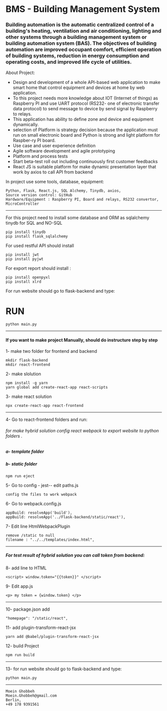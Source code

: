 # BMS - Building Management System
### Building automation is the automatic centralized control of a building's heating, ventilation and air conditioning, lighting and other systems through a building management system or building automation system (BAS). The objectives of building automation are improved occupant comfort, efficient operation of building systems, reduction in energy consumption and operating costs, and improved life cycle of utilities. 

About Project:

-	Design and development of a whole API-based web application to make smart home that control equipment and devices at home by web application.
-	To this project needs more knowledge about IOT (Internet of things) as Raspberry PI and use UART protocol (RS232- one of electronic transfer data protocol) to send message to device by send signal by Raspberry to relays.
-	This application has ability to define zone and device and equipment dynamically.
-	selection of Platform is strategy decision because the application must run on small electronic board and Python is strong and light platform for Raspber-ry PI board.
-	Use case and user experience definition
-	Agile software development and agile prototyping
-	Platform and process tests
-	Start beta-test roll out including continuously first customer feedbacks
-	React JS is suitable platform for make dynamic presentation layer that work by axios to call API from backend

In project use some tools, database, equipment:

    Python, Flask, React.js, SQL Alchemy, Tinydb, axios,  
    Source version control: GitHub 
    Hardware/Equipment : Raspberry PI, Board and relays, RS232 convertor, MicroController

 
---

For this project need to install some database and ORM as sqlalchemy tinydb for SQL and NO-SQL
 
    pip install tinydb
    pip install flask_sqlalchemy

For used restful API should install
 
    pip install jwt
    pip install pyjwt

For export report should install :

    pip install openpyxl
    pip install xlrd

For run website should go to flask-backend and type:

# RUN
    python main.py
 
---

#### If you want to make project Manually, should do instructure step by step

1- make two folder for frontend and backend
 
    mkdir flask-backend
    mkdir react-frontend
    
2- make slolution

    npm install -g yarn
    yarn global add create-react-app react-scripts
    
3- make react solution

    npx create-react-app react-frontend
    
---

4- Go to react-frontend folders and run:

   ###### for make hybrid solution config react webpack to export website to python folders .
   ##### a-  template folder
   ##### b-  static folder 
    
    npm run eject
    
5- Go to config - jest-- edit paths.js

    config the files to work webpack 

6- Go to webpack.config.js

    appBuild: resolveApp('build'), 
    appBuild: resolveApp('../Flask-backend/static/react'),

7- Edit line HtmlWebpackPlugin

    remove /static to null
    filename : "../../templates/index.html",

---

##### For test result of hybrid solution you can call token from backend:

8- add line to HTML

    <script> window.token="{{token}}" </script>

9- Edit app.js

    <p> my token = {window.token} </p>

---

10- package.json add 

    "homepage": "/static/react",

11- add plugin-transform-react-jsx

    yarn add @babel/plugin-transform-react-jsx

12- build Project 

    npm run build
    
---

13- for run website should go to flask-backend and type:

    python main.py

---

    Moein Ghobbeh
    Moein.Ghobbeh@gmail.com
    Berlin, 
    +49 178 9391561



